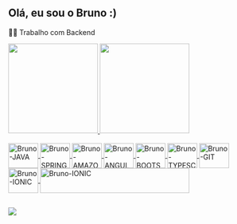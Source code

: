 ## Olá, eu sou o Bruno :)

👩‍💻 Trabalho com Backend


 <div>
  <a href="https://github.com/brunodevjava">
  <img height="180em" src="https://github-readme-stats.vercel.app/api?username=brunodevjava&show_icons=true&theme=dark&include_all_commits=true&count_private=true"/>
  <img height="180em" src="https://github-readme-stats.vercel.app/api/top-langs/?username=brunodevjava&layout=compact&langs_count=7&theme=dark"/>
</div>

<div style="display: inline_block"><br>
  <img align="center" alt="Bruno-JAVA" height="50" width="60" src="https://cdn.jsdelivr.net/gh/devicons/devicon/icons/java/java-plain.svg">
  <img align="center" alt="Bruno-SPRING" height="50" width="60" src="https://cdn.jsdelivr.net/gh/devicons/devicon/icons/spring/spring-original.svg">
  <img align="center" alt="Bruno-AMAZONS3" height="50" width="60" src="https://cdn.jsdelivr.net/gh/devicons/devicon/icons/amazonwebservices/amazonwebservices-original.svg">
  <img align="center" alt="Bruno-ANGULAR" height="50" width="60" src="https://cdn.jsdelivr.net/gh/devicons/devicon/icons/angularjs/angularjs-original.svg">
  <img align="center" alt="Bruno-BOOTSTRAP" height="50" width="60" src="https://cdn.jsdelivr.net/gh/devicons/devicon/icons/bootstrap/bootstrap-original.svg">
  <img align="center" alt="Bruno-TYPESCRIPT" height="50" width="60" src="https://cdn.jsdelivr.net/gh/devicons/devicon/icons/typescript/typescript-original.svg">
  <img align="center" alt="Bruno-GIT" height="50" width="60" src="https://cdn.jsdelivr.net/gh/devicons/devicon/icons/git/git-original.svg">
  <img align="center" alt="Bruno-IONIC" height="50" width="60" src="https://cdn.jsdelivr.net/gh/devicons/devicon/icons/ionic/ionic-original.svg">
    <img align="center" alt="Bruno-IONIC" height="50" width="300" src="https://d22e4d61ky6061.cloudfront.net/sites/default/files/Jasper%20Reports.png">

<div>

##

<div>
  <a href = "mailto:brunodeveloper2022@gmail.com"><img src="https://img.shields.io/badge/-Gmail-%23333?style=for-the-badge&logo=gmail&logoColor=white" target="_blank"></a>
</div>
